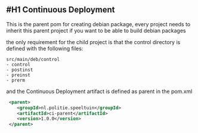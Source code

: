 #H1 Continuous Deployment
---

This is the parent pom for creating debian package, every project needs to inherit this parent project if
you want to be able to build debian packages

the only requirement for the child project is that the control directory is defined with the following files:

```
src/main/deb/control
- control
- postinst
- preinst
- prerm
```

and the Continuous Deployment artifact is defined as parent in the pom.xml

```xml
 <parent>
    <groupId>nl.politie.speeltuin</groupId>
    <artifactId>ci-parent</artifactId>
    <version>1.0.0</version>
 </parent>
```





